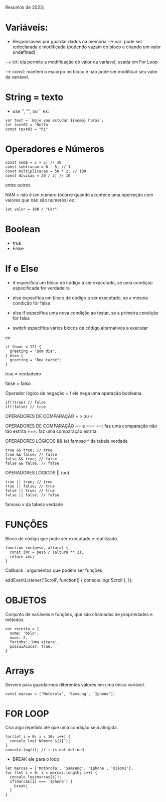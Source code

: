 Resumos de 2023;

# Variáveis:
* Responsáveis por guardar dados na memória
--> var: pode ser redeclarada e modificada (podendo vazam do bloco e criando um valor undefined)

--> let: ela permite a modificação do valor da variavel, usada em For Loop

--> const: mantem o escorpo no bloco e não pode ser modificar seu valor da variável.

# String = texto

* use '', "", ou ``
ex:
```
var text = `Hoje vou estudar ${soma} horas`;
let text02 = 'Hello'
const text03 = "hi"
```

# Operadores e Números
```
const soma = 5 + 5; // 10
const subtracao = 6 - 5; // 1
const multiplicacao = 50 * 2; // 100
const divisao = 20 / 2; // 10
```
entre outros

NAN = não é um numero (ocorre quando acontece uma operreção com valores que não são numeros)
ex : 
```
let valor = 100 / "Car"
```

# Boolean 
* true
* False

# If e Else

* if especifica um bloco de código a ser executado, se uma condição especificada for verdadeira

* else especifica um bloco de código a ser executado, se a mesma condição for falsa

* else if especifica uma nova condição ao testar, se a primeira condição for falsa

* switch especifica vários blocos de código alternativos a executar

ex:
```
if (hour < 12) {
  greeting = "Bom dia";
} else {
  greeting = "Boa tarde";
}
```
true = verdadeiro

false = falso

Operador lógico de negação = !
ele nega uma operação booleana
```
if(!true) // false
if(!false) // true
```

OPERADORES DE COMPARAÇÃO = > ou <

OPERADORES DE COMPARAÇÃO == e ===
 ==: faz uma comparação não tão estrita
 ===: faz uma comparação estrita

OPERADORES LÓGICOS && (e)
famoso ^ da tabela verdade
```
true && true; // true
true && false; // false
false && true; // false
false && false; // false
```

OPERADORES LÓGICOS || (ou)
```
true || true; // true
true || false; // true
false || true; // true
false || false; // false
```
famoso v da tabela verdade

# FUNÇÕES
Bloco de código que pode ser executado e reutilizado.
```
function imc(peso, altura) {
  const imc = peso / (altura ** 2);
  return imc;
}
```
Callback : argumentos que podem ser funções 

addEventListener('Scroll', function() {
  console.log('Scroll');
});

# OBJETOS

Conjunto de variáveis e funções, que são chamadas de propriedades e métodos.
```
var receita = {
  nome: 'bolo',
  ovos: 2,
  farinha: 'Uma xicara',
  possuiAcucar: true,
}
```

# Arrays
Servem para guardarmos diferentes valores em uma única variável.
```
const marcas = ['Motorola', 'Samsung', 'Iphone'];
```

# FOR LOOP
Cria algo repetido até que uma condição seja atingida.
```
for(let i = 0; i < 10; i++) {
  console.log(`Número ${i}`);
}
console.log(i); // i is not defined
```
* BREAK
ele para o loop
```
let marcas = ['Motorola', 'Samsung', 'Iphone', 'Xiaomi'];
for (let i = 0; i < marcas.length; i++) {
  console.log(marcas[i]);
  if(marcas[i] === 'Iphone') {
    break;
  }
}
```

